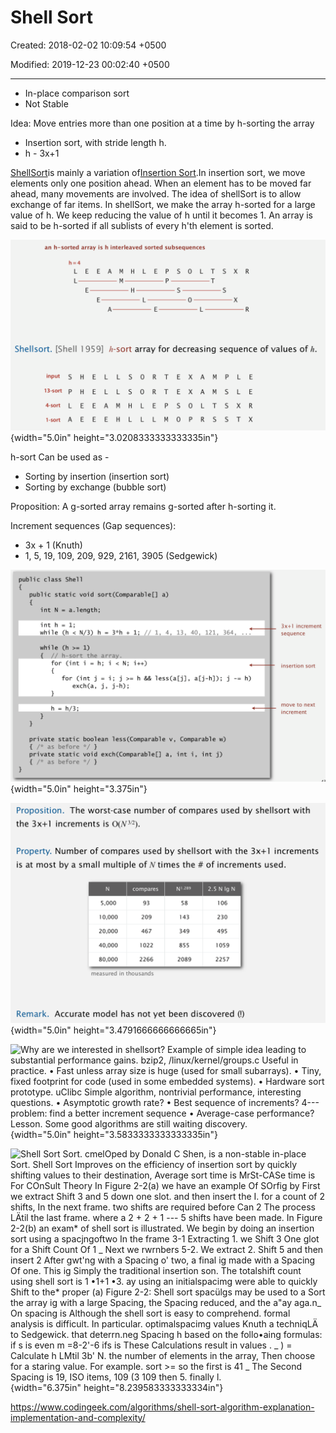 # Shell Sort

Created: 2018-02-02 10:09:54 +0500

Modified: 2019-12-23 00:02:40 +0500

---
-   In-place comparison sort
-   Not Stable



Idea: Move entries more than one position at a time by h-sorting the array
-   Insertion sort, with stride length h.
-   h - 3x+1



[ShellSort](http://en.wikipedia.org/wiki/Shellsort)is mainly a variation of[Insertion Sort](http://quiz.geeksforgeeks.org/insertion-sort/).In insertion sort, we move elements only one position ahead. When an element has to be moved far ahead, many movements are involved. The idea of shellSort is to allow exchange of far items. In shellSort, we make the array h-sorted for a large value of h. We keep reducing the value of h until it becomes 1. An array is said to be h-sorted if all sublists of every h'th element is sorted.



![an h-sorted array is h interleaved sorted subsequences LEEAMHLEPSOLT s 0 s s X x R Shellsort. [Shell 1959] h-sort array for decreasing sequence of values of h. input 13-sort 4-sort I-sort p L A H H E E E E E L L L L H s s H L 0 0 L L E L T T P M E E s o p A A R M M T s P s s L L X T E E R x ](media/Shell-Sort-image1.png){width="5.0in" height="3.0208333333333335in"}



h-sort Can be used as -
-   Sorting by insertion (insertion sort)
-   Sorting by exchange (bubble sort)



Proposition: A g-sorted array remains g-sorted after h-sorting it.

Increment sequences (Gap sequences):
-   3x + 1 (Knuth)
-   1, 5, 19, 109, 209, 929, 2161, 3905 (Sedgewick)



![public class Shell public static void sort(Comparab1e[] a) int N = a. length; int h = 1 while (h < N/ 3) h while (h >= 1) Ä//+sort&e array for (int i = h; for (int j = i, exch(a, j' 1; 4, 13, 40, 121, a[j-h]); 364 , j- 3X+l increment sequence insertion sort move to next increment private / * as private / * as - 11/3; static before static before boolean less (Comparable v, Comparable w) void exch(Comparab1e[] a, int i, int j) ](media/Shell-Sort-image2.png){width="5.0in" height="3.375in"}



![The worst-case number of compares used by shellsort with Proposition. the increments is O(N3/2). Number of compares used by shellsort with the increments Property. is at most by a small multiple of N times the # of increments used. 5,000 1 0,ooo 20,000 40,000 80,000 compares 93 209 46 7 1022 2266 N I .289 58 143 349 855 2089 2.5 Nig N 106 230 495 1059 2257 Remark. measured in thousands Accurate model has not yet been discovered (!) ](media/Shell-Sort-image3.png){width="5.0in" height="3.4791666666666665in"}



![Why are we interested in shellsort? Example of simple idea leading to substantial performance gains. bzip2, /linux/kernel/groups.c Useful in practice. • Fast unless array size is huge (used for small subarrays). • Tiny, fixed footprint for code (used in some embedded systems). • Hardware sort prototype. uClibc Simple algorithm, nontrivial performance, interesting questions. • Asymptotic growth rate? • Best sequence of increments? 4--- problem: find a better increment sequence • Average-case performance? Lesson. Some good algorithms are still waiting discovery. ](media/Shell-Sort-image4.png){width="5.0in" height="3.5833333333333335in"}



![Shell Sort Sort. cmelOped by Donald C Shen, is a non-stable in-place Sort. Shell Sort Improves on the efficiency of insertion sort by quickly shifting values to their destination, Average sort time is MrSt-CASe time is For COnSult Theory In Figure 2-2(a) we have an example Of SOrfig by First we extract Shift 3 and 5 down one slot. and then insert the I. for a count of 2 shifts, In the next frame. two shifts are required before Can 2 The process LÄtil the last frame. where a 2 + 2 + 1 --- 5 shifts have been made. In Figure 2-2(b) an exam* of shell sort is illustrated. We begin by doing an insertion sort using a spacjngoftwo In the frame 3-1 Extracting 1. we Shift 3 One glot for a Shift Count Of 1 _ Next we rwrnbers 5-2. We extract 2. Shift 5 and then insert 2 After gwt'ng with a Spacing o' two, a final ig made with a Spacing Of one. This ig Simply the traditional insertion son. The totalshift count using shell sort is 1 •1+1 •3. ay using an initialspacimg were able to quickly Shift to the* proper (a) Figure 2-2: Shell sort spacülgs may be used to a Sort the array ig with a large Spacing, the Spacing reduced, and the a"ay aga.n_ On spacing is Although the shell sort is easy to comprehend. formal analysis is difficult. In particular. optimalspacimg values Knuth a techniqLÄ to Sedgewick. that deterrn.neg Spacing h based on the follo•aing formulas: if s is even m =8-2'-6 ifs is These Calculations result in values . _ ) = Calculate h LMtil 3b' N. the number of elements in the array, Then choose for a staring value. For example. sort >= so the first is 41 _ The Second Spacing is 19, ISO items, 109 (3 109 then 5. finally l. ](media/Shell-Sort-image5.png){width="6.375in" height="8.239583333333334in"}



<https://www.codingeek.com/algorithms/shell-sort-algorithm-explanation-implementation-and-complexity/>





